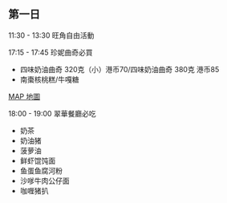 ## 第一日

11:30 - 13:30 旺角自由活動

17:15 - 17:45 珍妮曲奇必買


* 四味奶油曲奇 320克（小）港币70/四味奶油曲奇 380克 港币85
* 南棗核桃糕/牛嘎糖
 
[MAP 地圖](https://www.google.com.sg/maps/place/D2/@22.2974769,114.172333,20z/data=!4m12!1m6!3m5!1s0x340400f20a676d49:0x5ecba758863e7c15!2sHong+Kong+Guest+House+-+Mirador+Mansion!8m2!3d22.297301!4d114.172392!3m4!1s0x476ceb40ad3ea037:0x35c045de5006fba0!8m2!3d22.2976081!4d114.17259?hl=en)

18:00 - 19:00 翠華餐廳必吃

 * 奶茶
 * 奶油猪
 * 菠萝油
 * 鲜虾馄饨面
 * 鱼蛋鱼腐河粉
 * 沙嗲牛肉公仔面
 * 咖喱猪扒 
